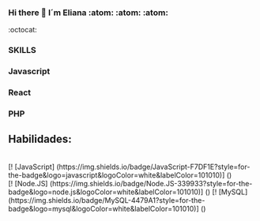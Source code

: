 ### Hi there 👋 I´m Eliana :atom: :atom: :atom:
:octocat:
### SKILLS
### Javascript
### React
### PHP

## Habilidades:
</br>
 [! [JavaScript] (https://img.shields.io/badge/JavaScript-F7DF1E?style=for-the-badge&logo=javascript&logoColor=white&labelColor=101010)] ()
</br>
 [! [Node.JS] (https://img.shields.io/badge/Node.JS-339933?style=for-the-badge&logo=node.js&logoColor=white&labelColor=101010)] ()
 [! [MySQL] (https://img.shields.io/badge/MySQL-4479A1?style=for-the-badge&logo=mysql&logoColor=white&labelColor=101010)] ()
</br>



<!--
**efhenriquez/efhenriquez** is a ✨ _special_ ✨ repository because its `README.md` (this file) appears on your GitHub profile.

Here are some ideas to get you started:

- 🔭 I’m currently working on ...
- 🌱 I’m currently learning ...
- 👯 I’m looking to collaborate on ...
- 🤔 I’m looking for help with ...
- 💬 Ask me about ...
- 📫 How to reach me: ...
- 😄 Pronouns: ...
- ⚡ Fun fact: ...
-->

